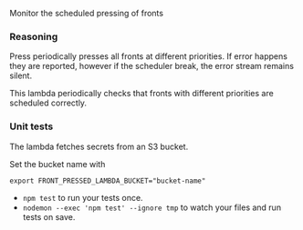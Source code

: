 Monitor the scheduled pressing of fronts

### Reasoning

Press periodically presses all fronts at different priorities. If error happens they are reported, however if the scheduler break, the error stream remains silent.

This lambda periodically checks that fronts with different priorities are scheduled correctly.


### Unit tests

The lambda fetches secrets from an S3 bucket.

Set the bucket name with

```
export FRONT_PRESSED_LAMBDA_BUCKET="bucket-name"
```

* `npm test` to run your tests once.
* `nodemon --exec 'npm test' --ignore tmp` to watch your files and run tests on save.
